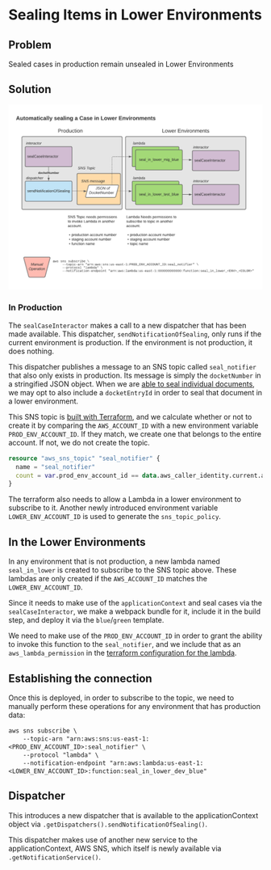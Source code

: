 # Sealing Items in Lower Environments

## Problem

Sealed cases in production remain unsealed in Lower Environments

## Solution

![chart](./sealing-items-in-lower-environments.png)

### In Production

The `sealCaseInteractor` makes a call to a new dispatcher that has been made available. This dispatcher, `sendNotificationOfSealing`, only runs if the current environment is production. If the environment is not production, it does nothing.

This dispatcher publishes a message to an SNS topic called `seal_notifier` that also only exists in production. Its message is simply the `docketNumber` in a stringified JSON object. When we are [able to seal individual documents](https://github.com/flexion/ef-cms/issues/4252), we may opt to also include a `docketEntryId` in order to seal that document in a lower environment.

This SNS topic is [built with Terraform](../../web-api/terraform/template/sns-sealed-cases.tf), and we calculate whether or not to create it by comparing the `AWS_ACCOUNT_ID` with a new environment variable `PROD_ENV_ACCOUNT_ID`. If they match, we create one that belongs to the entire account. If not, we do not create the topic.

```terraform
resource "aws_sns_topic" "seal_notifier" {
  name = "seal_notifier"
  count = var.prod_env_account_id == data.aws_caller_identity.current.account_id ? 1 : 0
}

```

The terraform also needs to allow a Lambda in a lower environment to subscribe to it. Another newly introduced environment variable `LOWER_ENV_ACCOUNT_ID` is used to generate the `sns_topic_policy`.

## In the Lower Environments

In any environment that is not production, a new lambda named `seal_in_lower` is created to subscribe to the SNS topic above. These lambdas are only created if the `AWS_ACCOUNT_ID` matches the `LOWER_ENV_ACCOUNT_ID`.

Since it needs to make use of the `applicationContext` and seal cases via the `sealCaseInteractor`, we make a webpack bundle for it, include it in the build step, and deploy it via the `blue`/`green` template.

We need to make use of the `PROD_ENV_ACCOUNT_ID` in order to grant the ability to invoke this function to the `seal_notifier`, and we include that as an `aws_lambda_permission` in the [terraform configuration for the lambda](../../web-ap/terraform/../../web-api/terraform/api/seal-in-lower-environment.tf).

## Establishing the connection

Once this is deployed, in order to subscribe to the topic, we need to manually perform these operations for any environment that has production data:

```
aws sns subscribe \
    --topic-arn "arn:aws:sns:us-east-1:<PROD_ENV_ACCOUNT_ID>:seal_notifier" \
    --protocol "lambda" \
    --notification-endpoint "arn:aws:lambda:us-east-1:<LOWER_ENV_ACCOUNT_ID>:function:seal_in_lower_dev_blue"
```

## Dispatcher

This introduces a new dispatcher that is available to the applicationContext object  via `.getDispatchers().sendNotificationOfSealing()`.

This dispatcher makes use of another new service to the applicationContext, AWS SNS, which itself is newly available via `.getNotificationService()`.
